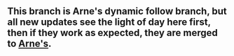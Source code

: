 ## This branch is Arne's dynamic follow branch, but all new updates see the light of day here first, then if they work as expected, they are merged to [Arne's](https://github.com/arne182/openpilot/tree/dynamic-follow).
